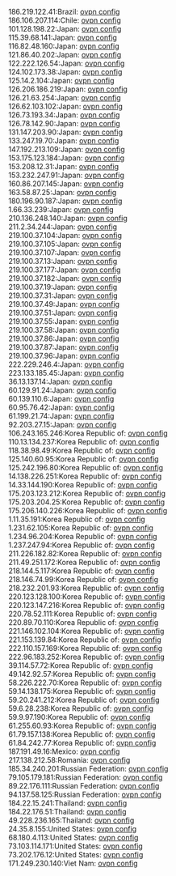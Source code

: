 186.219.122.41:Brazil: [ovpn config](vpn/186_219_122_41.ovpn)  
186.106.207.114:Chile: [ovpn config](vpn/186_106_207_114.ovpn)  
101.128.198.22:Japan: [ovpn config](vpn/101_128_198_22.ovpn)  
115.39.68.141:Japan: [ovpn config](vpn/115_39_68_141.ovpn)  
116.82.48.160:Japan: [ovpn config](vpn/116_82_48_160.ovpn)  
121.86.40.202:Japan: [ovpn config](vpn/121_86_40_202.ovpn)  
122.222.126.54:Japan: [ovpn config](vpn/122_222_126_54.ovpn)  
124.102.173.38:Japan: [ovpn config](vpn/124_102_173_38.ovpn)  
125.14.2.104:Japan: [ovpn config](vpn/125_14_2_104.ovpn)  
126.206.186.219:Japan: [ovpn config](vpn/126_206_186_219.ovpn)  
126.21.63.254:Japan: [ovpn config](vpn/126_21_63_254.ovpn)  
126.62.103.102:Japan: [ovpn config](vpn/126_62_103_102.ovpn)  
126.73.193.34:Japan: [ovpn config](vpn/126_73_193_34.ovpn)  
126.78.142.90:Japan: [ovpn config](vpn/126_78_142_90.ovpn)  
131.147.203.90:Japan: [ovpn config](vpn/131_147_203_90.ovpn)  
133.247.19.70:Japan: [ovpn config](vpn/133_247_19_70.ovpn)  
147.192.213.109:Japan: [ovpn config](vpn/147_192_213_109.ovpn)  
153.175.123.184:Japan: [ovpn config](vpn/153_175_123_184.ovpn)  
153.208.12.31:Japan: [ovpn config](vpn/153_208_12_31.ovpn)  
153.232.247.91:Japan: [ovpn config](vpn/153_232_247_91.ovpn)  
160.86.207.145:Japan: [ovpn config](vpn/160_86_207_145.ovpn)  
163.58.87.25:Japan: [ovpn config](vpn/163_58_87_25.ovpn)  
180.196.90.187:Japan: [ovpn config](vpn/180_196_90_187.ovpn)  
1.66.33.239:Japan: [ovpn config](vpn/1_66_33_239.ovpn)  
210.136.248.140:Japan: [ovpn config](vpn/210_136_248_140.ovpn)  
211.2.34.244:Japan: [ovpn config](vpn/211_2_34_244.ovpn)  
219.100.37.104:Japan: [ovpn config](vpn/219_100_37_104.ovpn)  
219.100.37.105:Japan: [ovpn config](vpn/219_100_37_105.ovpn)  
219.100.37.107:Japan: [ovpn config](vpn/219_100_37_107.ovpn)  
219.100.37.13:Japan: [ovpn config](vpn/219_100_37_13.ovpn)  
219.100.37.177:Japan: [ovpn config](vpn/219_100_37_177.ovpn)  
219.100.37.182:Japan: [ovpn config](vpn/219_100_37_182.ovpn)  
219.100.37.19:Japan: [ovpn config](vpn/219_100_37_19.ovpn)  
219.100.37.31:Japan: [ovpn config](vpn/219_100_37_31.ovpn)  
219.100.37.49:Japan: [ovpn config](vpn/219_100_37_49.ovpn)  
219.100.37.51:Japan: [ovpn config](vpn/219_100_37_51.ovpn)  
219.100.37.55:Japan: [ovpn config](vpn/219_100_37_55.ovpn)  
219.100.37.58:Japan: [ovpn config](vpn/219_100_37_58.ovpn)  
219.100.37.86:Japan: [ovpn config](vpn/219_100_37_86.ovpn)  
219.100.37.87:Japan: [ovpn config](vpn/219_100_37_87.ovpn)  
219.100.37.96:Japan: [ovpn config](vpn/219_100_37_96.ovpn)  
222.229.246.4:Japan: [ovpn config](vpn/222_229_246_4.ovpn)  
223.133.185.45:Japan: [ovpn config](vpn/223_133_185_45.ovpn)  
36.13.137.14:Japan: [ovpn config](vpn/36_13_137_14.ovpn)  
60.129.91.24:Japan: [ovpn config](vpn/60_129_91_24.ovpn)  
60.139.110.6:Japan: [ovpn config](vpn/60_139_110_6.ovpn)  
60.95.76.42:Japan: [ovpn config](vpn/60_95_76_42.ovpn)  
61.199.21.74:Japan: [ovpn config](vpn/61_199_21_74.ovpn)  
92.203.27.15:Japan: [ovpn config](vpn/92_203_27_15.ovpn)  
106.243.165.246:Korea Republic of: [ovpn config](vpn/106_243_165_246.ovpn)  
110.13.134.237:Korea Republic of: [ovpn config](vpn/110_13_134_237.ovpn)  
118.38.98.49:Korea Republic of: [ovpn config](vpn/118_38_98_49.ovpn)  
125.140.60.95:Korea Republic of: [ovpn config](vpn/125_140_60_95.ovpn)  
125.242.196.80:Korea Republic of: [ovpn config](vpn/125_242_196_80.ovpn)  
14.138.226.251:Korea Republic of: [ovpn config](vpn/14_138_226_251.ovpn)  
14.33.144.190:Korea Republic of: [ovpn config](vpn/14_33_144_190.ovpn)  
175.203.123.212:Korea Republic of: [ovpn config](vpn/175_203_123_212.ovpn)  
175.203.204.25:Korea Republic of: [ovpn config](vpn/175_203_204_25.ovpn)  
175.206.140.226:Korea Republic of: [ovpn config](vpn/175_206_140_226.ovpn)  
1.11.35.191:Korea Republic of: [ovpn config](vpn/1_11_35_191.ovpn)  
1.231.62.105:Korea Republic of: [ovpn config](vpn/1_231_62_105.ovpn)  
1.234.96.204:Korea Republic of: [ovpn config](vpn/1_234_96_204.ovpn)  
1.237.247.94:Korea Republic of: [ovpn config](vpn/1_237_247_94.ovpn)  
211.226.182.82:Korea Republic of: [ovpn config](vpn/211_226_182_82.ovpn)  
211.49.251.172:Korea Republic of: [ovpn config](vpn/211_49_251_172.ovpn)  
218.144.5.117:Korea Republic of: [ovpn config](vpn/218_144_5_117.ovpn)  
218.146.74.99:Korea Republic of: [ovpn config](vpn/218_146_74_99.ovpn)  
218.232.201.93:Korea Republic of: [ovpn config](vpn/218_232_201_93.ovpn)  
220.123.128.100:Korea Republic of: [ovpn config](vpn/220_123_128_100.ovpn)  
220.123.147.216:Korea Republic of: [ovpn config](vpn/220_123_147_216.ovpn)  
220.78.52.111:Korea Republic of: [ovpn config](vpn/220_78_52_111.ovpn)  
220.89.70.110:Korea Republic of: [ovpn config](vpn/220_89_70_110.ovpn)  
221.146.102.104:Korea Republic of: [ovpn config](vpn/221_146_102_104.ovpn)  
221.153.139.84:Korea Republic of: [ovpn config](vpn/221_153_139_84.ovpn)  
222.110.157.169:Korea Republic of: [ovpn config](vpn/222_110_157_169.ovpn)  
222.96.183.252:Korea Republic of: [ovpn config](vpn/222_96_183_252.ovpn)  
39.114.57.72:Korea Republic of: [ovpn config](vpn/39_114_57_72.ovpn)  
49.142.92.57:Korea Republic of: [ovpn config](vpn/49_142_92_57.ovpn)  
58.226.222.70:Korea Republic of: [ovpn config](vpn/58_226_222_70.ovpn)  
59.14.138.175:Korea Republic of: [ovpn config](vpn/59_14_138_175.ovpn)  
59.20.241.212:Korea Republic of: [ovpn config](vpn/59_20_241_212.ovpn)  
59.6.28.238:Korea Republic of: [ovpn config](vpn/59_6_28_238.ovpn)  
59.9.97.190:Korea Republic of: [ovpn config](vpn/59_9_97_190.ovpn)  
61.255.60.93:Korea Republic of: [ovpn config](vpn/61_255_60_93.ovpn)  
61.79.157.138:Korea Republic of: [ovpn config](vpn/61_79_157_138.ovpn)  
61.84.242.77:Korea Republic of: [ovpn config](vpn/61_84_242_77.ovpn)  
187.191.49.16:Mexico: [ovpn config](vpn/187_191_49_16.ovpn)  
217.138.212.58:Romania: [ovpn config](vpn/217_138_212_58.ovpn)  
185.34.240.201:Russian Federation: [ovpn config](vpn/185_34_240_201.ovpn)  
79.105.179.181:Russian Federation: [ovpn config](vpn/79_105_179_181.ovpn)  
89.22.176.111:Russian Federation: [ovpn config](vpn/89_22_176_111.ovpn)  
94.137.58.125:Russian Federation: [ovpn config](vpn/94_137_58_125.ovpn)  
184.22.15.241:Thailand: [ovpn config](vpn/184_22_15_241.ovpn)  
184.22.176.51:Thailand: [ovpn config](vpn/184_22_176_51.ovpn)  
49.228.236.165:Thailand: [ovpn config](vpn/49_228_236_165.ovpn)  
24.35.8.155:United States: [ovpn config](vpn/24_35_8_155.ovpn)  
68.180.4.113:United States: [ovpn config](vpn/68_180_4_113.ovpn)  
73.103.114.171:United States: [ovpn config](vpn/73_103_114_171.ovpn)  
73.202.176.12:United States: [ovpn config](vpn/73_202_176_12.ovpn)  
171.249.230.140:Viet Nam: [ovpn config](vpn/171_249_230_140.ovpn)  
